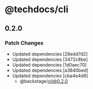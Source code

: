 # @techdocs/cli

## 0.2.0
### Patch Changes

- Updated dependencies [28edd7d2]
- Updated dependencies [3472c8be]
- Updated dependencies [1d0aec70]
- Updated dependencies [a3840bed]
- Updated dependencies [cba4e4d9]
  - @backstage/cli@0.2.0

